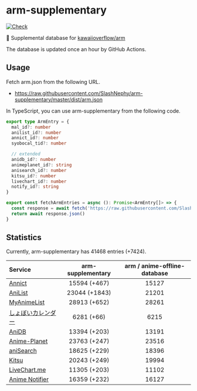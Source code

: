 # arm-supplementary

[![Check](https://github.com/SlashNephy/arm-supplementary/actions/workflows/check-node.yml/badge.svg)](https://github.com/SlashNephy/arm-supplementary/actions/workflows/check-node.yml)

💊 Supplemental database for [kawaiioverflow/arm](https://github.com/kawaiioverflow/arm)

The database is updated once an hour by GitHub Actions.

## Usage

Fetch arm.json from the following URL.

- https://raw.githubusercontent.com/SlashNephy/arm-supplementary/master/dist/arm.json

In TypeScript, you can use arm-supplementary from the following code.

```TypeScript
export type ArmEntry = {
  mal_id?: number
  anilist_id?: number
  annict_id?: number
  syobocal_tid?: number

  // extended
  anidb_id?: number
  animeplanet_id?: string
  anisearch_id?: number
  kitsu_id?: number
  livechart_id?: number
  notify_id?: string
}

export const fetchArmEntries = async (): Promise<ArmEntry[]> => {
  const response = await fetch('https://raw.githubusercontent.com/SlashNephy/arm-supplementary/master/dist/arm.json')
  return await response.json()
}
```

## Statistics

Currently, arm-supplementary has 41468 entries (+7424).

| Service                                     | arm-supplementary | arm / anime-offline-database |
| :------------------------------------------ | :---------------: | :--------------------------: |
| [Annict](https://annict.com)                |   15594 (+467)    |            15127             |
| [AniList](https://anilist.co)               |   23044 (+1843)   |            21201             |
| [MyAnimeList](https://myanimelist.net)      |   28913 (+652)    |            28261             |
| [しょぼいカレンダー](https://cal.syoboi.jp) |    6281 (+66)     |             6215             |
| [AniDB](https://anidb.net)                  |   13394 (+203)    |            13191             |
| [Anime-Planet](https://anime-planet.com)    |   23763 (+247)    |            23516             |
| [aniSearch](https://anisearch.com)          |   18625 (+229)    |            18396             |
| [Kitsu](https://kitsu.io)                   |   20243 (+249)    |            19994             |
| [LiveChart.me](https://livechart.me)        |   11305 (+203)    |            11102             |
| [Anime Notifier](https://notify.moe)        |   16359 (+232)    |            16127             |

